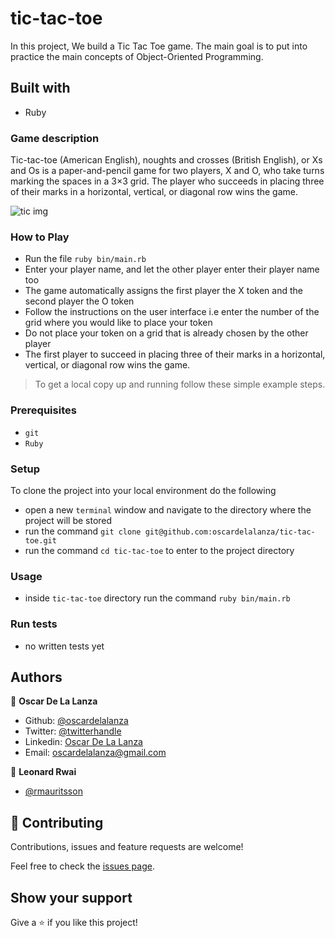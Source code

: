 # tic-tac-toe

In this project, We build a Tic Tac Toe game. The main goal is to put into practice the main concepts of Object-Oriented Programming. 

## Built with

- Ruby

### Game description
Tic-tac-toe (American English), noughts and crosses (British English), or Xs and Os is a paper-and-pencil game for two players, X and O, who take turns marking the spaces in a 3×3 grid. The player who succeeds in placing three of their marks in a horizontal, vertical, or diagonal row wins the game.

![tic img](https://upload.wikimedia.org/wikipedia/commons/1/1b/Tic-tac-toe-game-1.svg)

### How to Play 
+ Run the file `ruby bin/main.rb`
+ Enter your player name, and let the other player enter their player name too
+ The game automatically assigns the first player the X token and the second player the O token
+ Follow the instructions on the user interface i.e enter the number of the grid where you would like to place your token
+ Do not place your token on a grid that is already chosen by the other player
+ The first player to succeed in placing three of their marks in a horizontal, vertical, or diagonal row wins the game.

> To get a local copy up and running follow these simple example steps.
 
### Prerequisites

- `git`
- `Ruby`

### Setup

To clone the project into your local environment do the following

- open a new `terminal` window and navigate to the directory where the project will be stored
- run the command `git clone git@github.com:oscardelalanza/tic-tac-toe.git`
- run the command `cd tic-tac-toe` to enter to the project directory

### Usage

- inside `tic-tac-toe` directory run the command `ruby bin/main.rb` 

### Run tests

- no written tests yet

## Authors

👤 **Oscar De La Lanza**

- Github: [@oscardelalanza](https://github.com/oscardelalanza)
- Twitter: [@twitterhandle](https://twitter.com/oscardelalanza)
- Linkedin: [Oscar De La Lanza](https://linkedin.com/in/oscardelalanza/)
- Email: oscardelalanza@gmail.com

👤 **Leonard Rwai**

- [@rmauritsson](https://github.com/rmauritsson/)

## 🤝 Contributing

Contributions, issues and feature requests are welcome!

Feel free to check the [issues page](issues/).

## Show your support

Give a ⭐️ if you like this project!
